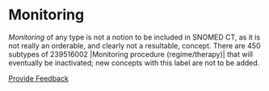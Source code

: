 # Monitoring

_Monitoring_ of any type is not a notion to be included in SNOMED CT, as it is not really an orderable, and clearly not a resultable, concept. There are 450 subtypes of 239516002 |Monitoring procedure (regime/therapy)| that will eventually be inactivated; new concepts with this label are not to be added.

<a href="https://docs.google.com/forms/d/e/1FAIpQLScTmbZIf0UEQwYDkY27EEWBkaiYkHSbR0_9DmFrMLXoQLyL7Q/viewform?usp=pp_url&#x26;entry.1767247133=SCT+Editorial+Guide&#x26;entry.670899847=Monitoring" class="button primary">Provide Feedback</a>
